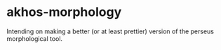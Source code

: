 # akhos-morphology

Intending on making a better (or at least prettier) version of the perseus morphological tool.